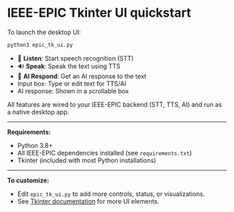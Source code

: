 # IEEE-EPIC Tkinter UI quickstart

To launch the desktop UI:

```bash
python3 epic_tk_ui.py
```

- 🎤 **Listen**: Start speech recognition (STT)
- 🔊 **Speak**: Speak the text using TTS
- 🤖 **AI Respond**: Get an AI response to the text
- Input box: Type or edit text for TTS/AI
- AI response: Shown in a scrollable box

All features are wired to your IEEE-EPIC backend (STT, TTS, AI) and run as a native desktop app.

---

**Requirements:**
- Python 3.8+
- All IEEE-EPIC dependencies installed (see `requirements.txt`)
- Tkinter (included with most Python installations)

---

**To customize:**
- Edit `epic_tk_ui.py` to add more controls, status, or visualizations.
- See [Tkinter documentation](https://docs.python.org/3/library/tkinter.html) for more UI elements.
